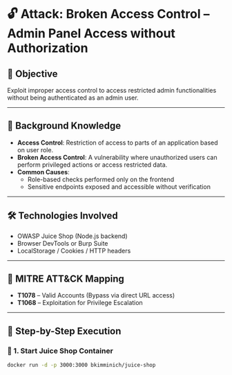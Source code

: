# 🔓 Attack: Broken Access Control – Admin Panel Access without Authorization

## 🎯 Objective
Exploit improper access control to access restricted admin functionalities without being authenticated as an admin user.

---

## 🧠 Background Knowledge
- **Access Control**: Restriction of access to parts of an application based on user role.
- **Broken Access Control**: A vulnerability where unauthorized users can perform privileged actions or access restricted data.
- **Common Causes**:
  - Role-based checks performed only on the frontend
  - Sensitive endpoints exposed and accessible without verification

---

## 🛠️ Technologies Involved
- OWASP Juice Shop (Node.js backend)
- Browser DevTools or Burp Suite
- LocalStorage / Cookies / HTTP headers

---

## 🧩 MITRE ATT&CK Mapping
- **T1078** – Valid Accounts (Bypass via direct URL access)
- **T1068** – Exploitation for Privilege Escalation

---

## 🧪 Step-by-Step Execution

### 🔹 1. Start Juice Shop Container
```bash
docker run -d -p 3000:3000 bkimminich/juice-shop
